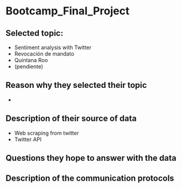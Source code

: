 # Bootcamp_Final_Project

## Selected topic:
- Sentiment analysis with Twitter
-   Revocación de mandato
-   Quintana Roo
-   (pendiente)

## Reason why they selected their topic
- 

## Description of their source of data
- Web scraping from twitter
- Twitter API

## Questions they hope to answer with the data

## Description of the communication protocols
